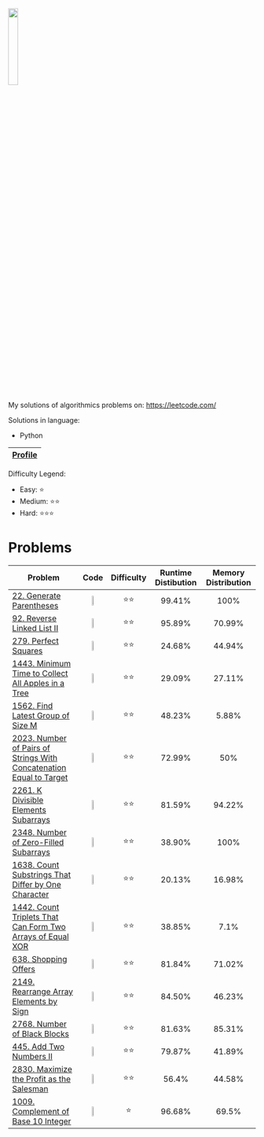 # <img src="https://leetcode.com/static/webpack_bundles/images/logo-dark.e99485d9b.svg"  width="20%" height="20%"></img>
My solutions of algorithmics problems on: https://leetcode.com/

Solutions in language:
* Python

[Leetcode Profile]:https://leetcode.com/user2261gr/

| [Profile][Leetcode Profile]   |
|-------------------------------|

Difficulty Legend:
* Easy: ⭐
* Medium: ⭐⭐
* Hard: ⭐⭐⭐


# Problems

[22. Generate Parentheses]: https://leetcode.com/problems/generate-parentheses/
[92. Reverse Linked List II]: https://leetcode.com/problems/reverse-linked-list-ii/
[279. Perfect Squares]: https://leetcode.com/problems/perfect-squares/
[1443. Minimum Time to Collect All Apples in a Tree]: https://leetcode.com/problems/minimum-time-to-collect-all-apples-in-a-tree/
[1562. Find Latest Group of Size M]: https://leetcode.com/problems/find-latest-group-of-size-m/
[2023. Number of Pairs of Strings With Concatenation Equal to Target]: https://leetcode.com/problems/number-of-pairs-of-strings-with-concatenation-equal-to-target/
[2261. K Divisible Elements Subarrays]: https://leetcode.com/problems/k-divisible-elements-subarrays/
[2348. Number of Zero-Filled Subarrays]: https://leetcode.com/problems/number-of-zero-filled-subarrays/
[1638. Count Substrings That Differ by One Character]: https://leetcode.com/problems/count-substrings-that-differ-by-one-character/
[1442. Count Triplets That Can Form Two Arrays of Equal XOR]: https://leetcode.com/problems/count-triplets-that-can-form-two-arrays-of-equal-xor/
[638. Shopping Offers]: https://leetcode.com/problems/shopping-offers/
[2149. Rearrange Array Elements by Sign]: https://leetcode.com/problems/rearrange-array-elements-by-sign/
[2768. Number of Black Blocks]: https://leetcode.com/problems/number-of-black-blocks/
[445. Add Two Numbers II]: https://leetcode.com/problems/add-two-numbers-ii/
[2830. Maximize the Profit as the Salesman]: https://leetcode.com/problems/maximize-the-profit-as-the-salesman/
[1009. Complement of Base 10 Integer]: https://leetcode.com/problems/complement-of-base-10-integer/

| Problem |                                                                                                                                                         Code                                                                                                                                                         |     Difficulty     | Runtime Distibution | Memory Distribution |
|---------|:--------------------------------------------------------------------------------------------------------------------------------------------------------------------------------------------------------------------------------------------------------------------------------------------------------------------:|:------------------:|:-------------------:|:------------------:|
|[22. Generate Parentheses]|                         <a href="https://github.com/bartlomiej-niemiec/leetcode-solutions/blob/main/Python/22.%20Generate%20Parentheses/generate_parentheses.py"><img src="https://upload.wikimedia.org/wikipedia/commons/c/c3/Python-logo-notext.svg"  width="30%" height="30%"></img></a>                          |         ⭐⭐         |       99.41%        |        100%        |
|[92. Reverse Linked List II]|                      <a href="https://github.com/bartlomiej-niemiec/leetcode-solutions/blob/main/Python/92.%20Reverse%20Linked%20List%20II/reverse_linkedlist_ii.py"><img src="https://upload.wikimedia.org/wikipedia/commons/c/c3/Python-logo-notext.svg"  width="30%" height="30%"></img></a>                      |         ⭐⭐         |       95.89%        |       70.99%       |
|[279. Perfect Squares]|                                <a href="https://github.com/bartlomiej-niemiec/leetcode-solutions/blob/main/Python/279.%20Perfect%20Squares/numSquares.py"><img src="https://upload.wikimedia.org/wikipedia/commons/c/c3/Python-logo-notext.svg"  width="30%" height="30%"></img></a>                                 |         ⭐⭐         |       24.68%        |       44.94%       |
|[1443. Minimum Time to Collect All Apples in a Tree]|           <a href="https://github.com/bartlomiej-niemiec/leetcode-solutions/blob/main/Python/1443.%20Minimum%20Time%20to%20Collect%20All%20Apples%20in%20a%20Tree/min_time.py"><img src="https://upload.wikimedia.org/wikipedia/commons/c/c3/Python-logo-notext.svg"  width="30%" height="30%"></img></a>            |         ⭐⭐         |       29.09%        |       27.11%       |
|[1562. Find Latest Group of Size M]|                   <a href="https://github.com/bartlomiej-niemiec/leetcode-solutions/blob/main/Python/1562.%20Find%20Latest%20Group%20of%20Size%20M/find_latest_step.py"><img src="https://upload.wikimedia.org/wikipedia/commons/c/c3/Python-logo-notext.svg"  width="30%" height="30%"></img></a>                   |         ⭐⭐         |       48.23%        |        5.88%       |
|[2023. Number of Pairs of Strings With Concatenation Equal to Target]| <a href="https://github.com/bartlomiej-niemiec/leetcode-solutions/blob/main/Python/2023.%20Number%20of%20Pairs%20of%20Strings%20With%20Concatenation%20Equal%20to%20Target/numOfPairs.py"><img src="https://upload.wikimedia.org/wikipedia/commons/c/c3/Python-logo-notext.svg"  width="30%" height="30%"></img></a> |         ⭐⭐         |       72.99%        |         50%        |
|[2261. K Divisible Elements Subarrays]|            <a href="https://github.com/bartlomiej-niemiec/leetcode-solutions/blob/main/Python/2261.%20K%20Divisible%20Elements%20Subarrays/k_divisible_elements_subarrays.py"><img src="https://upload.wikimedia.org/wikipedia/commons/c/c3/Python-logo-notext.svg"  width="30%" height="30%"></img></a>             |         ⭐⭐         |       81.59%        |       94.22%       |
|[2348. Number of Zero-Filled Subarrays]|                 <a href="https://github.com/bartlomiej-niemiec/leetcode-solutions/blob/main/Python/2348.%20Number%20of%20Zero-Filled%20Subarrays/zero_filled_subarays.py"><img src="https://upload.wikimedia.org/wikipedia/commons/c/c3/Python-logo-notext.svg"  width="30%" height="30%"></img></a>                 |         ⭐⭐         |       38.90%        |        100%        |
|[1638. Count Substrings That Differ by One Character]|         <a href="https://github.com/bartlomiej-niemiec/leetcode-solutions/blob/main/Python/1638.%20Count%20Substrings%20That%20Differ%20by%20One%20Character/countSubstrings.py"><img src="https://upload.wikimedia.org/wikipedia/commons/c/c3/Python-logo-notext.svg"  width="30%" height="30%"></img></a>          |         ⭐⭐         |       20.13%        |       16.98%       |
|[1442. Count Triplets That Can Form Two Arrays of Equal XOR]|         <a href="https://github.com/bartlomiej-niemiec/leetcode-solutions/blob/1442_python/Python/1442.%20Count%20Triplets%20That%20Can%20Form%20Two%20Arrays%20of%20Equal%20XOR/countTriplets.py"><img src="https://upload.wikimedia.org/wikipedia/commons/c/c3/Python-logo-notext.svg"  width="30%" height="30%"></img></a>          |         ⭐⭐         |       38.85%        |        7.1%        |
|[638. Shopping Offers]|         <a href="https://github.com/bartlomiej-niemiec/leetcode-solutions/blob/638_python/Python/638.%20Shopping%20Offers/shoppingOffers.py"><img src="https://upload.wikimedia.org/wikipedia/commons/c/c3/Python-logo-notext.svg"  width="30%" height="30%"></img></a>          |         ⭐⭐         |       81.84%        |       71.02%       |
|[2149. Rearrange Array Elements by Sign]|         <a href="https://github.com/bartlomiej-niemiec/leetcode-solutions/blob/2149_python/Python/2149.%20Rearrange%20Array%20Elements%20by%20Sign/rearrangeArray.py"><img src="https://upload.wikimedia.org/wikipedia/commons/c/c3/Python-logo-notext.svg"  width="30%" height="30%"></img></a>          |         ⭐⭐         |       84.50%        |       46.23%       |
|[2768. Number of Black Blocks]|         <a href="https://github.com/bartlomiej-niemiec/leetcode-solutions/blob/2768_python/Python/2768.%20Number%20of%20Black%20Blocks/countBlackBlocks.py"><img src="https://upload.wikimedia.org/wikipedia/commons/c/c3/Python-logo-notext.svg"  width="30%" height="30%"></img></a>          |         ⭐⭐         |       81.63%        |       85.31%       |
|[445. Add Two Numbers II]|         <a href="https://github.com/bartlomiej-niemiec/leetcode-solutions/blob/445_python/Python/445.%20Add%20Two%20Numbers%20II/addTwoNumbersII.py"><img src="https://upload.wikimedia.org/wikipedia/commons/c/c3/Python-logo-notext.svg"  width="30%" height="30%"></img></a>          |         ⭐⭐         |       79.87%        |       41.89%       |
|[2830. Maximize the Profit as the Salesman]|         <a href="https://github.com/bartlomiej-niemiec/leetcode-solutions/blob/2830_python/Python/2830.%20Maximize%20the%20Profit%20as%20the%20Salesman/maximizetheprofit.py"><img src="https://upload.wikimedia.org/wikipedia/commons/c/c3/Python-logo-notext.svg"  width="30%" height="30%"></img></a>          |         ⭐⭐         |        56.4%        |       44.58%       |
|[1009. Complement of Base 10 Integer]|         <a href="https://github.com/bartlomiej-niemiec/leetcode-solutions/blob/2830_python/Python/2830.%20Maximize%20the%20Profit%20as%20the%20Salesman/maximizetheprofit.py"><img src="https://upload.wikimedia.org/wikipedia/commons/c/c3/Python-logo-notext.svg"  width="30%" height="30%"></img></a>          |         ⭐          |       96.68%        |       69.5%        |